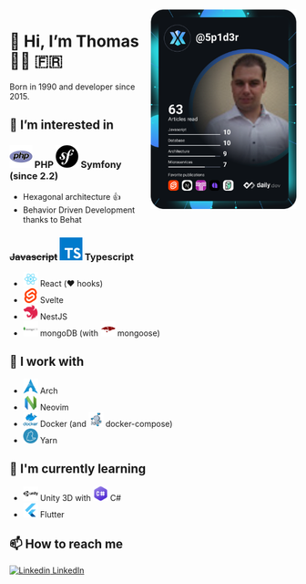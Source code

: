 <div align="left">
    <a href="https://app.daily.dev/5p1d3r"><img src="https://github.com/pstkweb/pstkweb/blob/main/devcard.svg" width="256" align="right" alt="Thomas Triboult's Dev Card"/></a>
</div>

# 👋 Hi, I’m Thomas 🧔‍♂️ 🇫🇷
Born in 1990 and developer since 2015.


## 👀 I’m interested in
### <img src="https://github.com/github/explore/blob/47c32dc2b4b6aad2357ba9a493f19d8b2dc6ebc4/topics/php/php.png" height="40" title="PHP"> PHP <img src="https://github.com/github/explore/blob/47c32dc2b4b6aad2357ba9a493f19d8b2dc6ebc4/topics/symfony/symfony.png" height="40" title="Symfony"> Symfony (since 2.2)
- Hexagonal architecture 👍
- Behavior Driven Development thanks to Behat

### ~~Javascript~~ <img src="https://github.com/github/explore/blob/47c32dc2b4b6aad2357ba9a493f19d8b2dc6ebc4/topics/typescript/typescript.png" height="40" title="Typescript"> Typescript
- <img src="https://github.com/github/explore/blob/47c32dc2b4b6aad2357ba9a493f19d8b2dc6ebc4/topics/react/react.png" height="26" title="React"> React (❤️ hooks)
- <img src="https://github.com/github/explore/blob/47c32dc2b4b6aad2357ba9a493f19d8b2dc6ebc4/topics/svelte/svelte.png" height="26" title="Svelte"> Svelte
- <img src="https://github.com/github/explore/blob/47c32dc2b4b6aad2357ba9a493f19d8b2dc6ebc4/topics/nestjs/nestjs.png" height="26" title="NestJS"> NestJS
- <img src="https://github.com/github/explore/blob/597bebe80fb0066a1a125416dce1d933cbfd0856/topics/mongodb/mongodb.png" height="26" title="mongoDB"> mongoDB (with <img src="https://github.com/github/explore/blob/597bebe80fb0066a1a125416dce1d933cbfd0856/topics/mongoose/mongoose.png" height="26" title="mongoose"> mongoose)


## 🧰 I work with
- <img src="https://github.com/github/explore/blob/47c32dc2b4b6aad2357ba9a493f19d8b2dc6ebc4/topics/archlinux/archlinux.png" height="26" title="Arch"> Arch
- <img src="https://github.com/github/explore/blob/47c32dc2b4b6aad2357ba9a493f19d8b2dc6ebc4/topics/neovim/neovim.png" height="26" title="Neovim"> Neovim
- <img src="https://github.com/github/explore/blob/47c32dc2b4b6aad2357ba9a493f19d8b2dc6ebc4/topics/docker/docker.png" height="26" alt="Docker"> Docker (and <img src="https://github.com/github/explore/blob/47c32dc2b4b6aad2357ba9a493f19d8b2dc6ebc4/topics/docker-compose/docker-compose.png" height="26" alt="docker-compose"> docker-compose)
- <img src="https://github.com/github/explore/blob/47c32dc2b4b6aad2357ba9a493f19d8b2dc6ebc4/topics/yarn/yarn.png" height="26" title="Yarn"> Yarn


## 🌱 I'm currently learning
- <img src="https://github.com/github/explore/blob/47c32dc2b4b6aad2357ba9a493f19d8b2dc6ebc4/topics/unity/unity.png" height="26" title="Unity 3D"> Unity 3D with <img src="https://github.com/github/explore/blob/47c32dc2b4b6aad2357ba9a493f19d8b2dc6ebc4/topics/csharp/csharp.png" height="26" title="C#"> C#
- <img src="https://github.com/github/explore/blob/47c32dc2b4b6aad2357ba9a493f19d8b2dc6ebc4/topics/flutter/flutter.png" height="26" title="Flutter"> Flutter


## 📫 How to reach me
[![Linkedin](https://i.stack.imgur.com/gVE0j.png) LinkedIn](https://www.linkedin.com/in/thomas-triboult)
